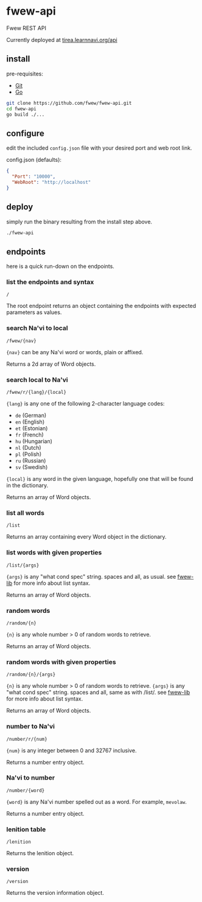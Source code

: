 # fwew-api

Fwew REST API

Currently deployed at [tirea.learnnavi.org/api](https://tirea.learnnavi.org/api)

## install

pre-requisites:

- [Git](https://git-scm.com/downloads)
- [Go](https://golang.org/dl/)

```bash
git clone https://github.com/fwew/fwew-api.git
cd fwew-api
go build ./...
```

## configure

edit the included `config.json` file with your desired port and web root link.

config.json (defaults):

```json
{
  "Port": "10000",
  "WebRoot": "http://localhost"
}
```

## deploy

simply run the binary resulting from the install step above.

```bash
./fwew-api
```

## endpoints

here is a quick run-down on the endpoints.

### list the endpoints and syntax

`/`

The root endpoint returns an object containing the endpoints with expected parameters as values.

### search Na'vi to local

`/fwew/{nav}`

`{nav}` can be any Na'vi word or words, plain or affixed.

Returns a 2d array of Word objects.

### search local to Na'vi

`/fwew/r/{lang}/{local}`

`{lang}` is any one of the following 2-character language codes:

- `de` (German)
- `en` (English)
- `et` (Estonian)
- `fr` (French)
- `hu` (Hungarian)
- `nl` (Dutch)
- `pl` (Polish)
- `ru` (Russian)
- `sv` (Swedish)

`{local}` is any word in the given language, hopefully one that will be found in the dictionary.

Returns an array of Word objects.

### list all words

`/list`

Returns an array containing every Word object in the dictionary.

### list words with given properties

`/list/{args}`

`{args}` is any "what cond spec" string. spaces and all, as usual.
see [fwew-lib](https://github.com/fwew/fwew-lib#list) for more info about list syntax.

Returns an array of Word objects.

### random words

`/random/{n}`

`{n}` is any whole number > 0 of random words to retrieve.

Returns an array of Word objects.

### random words with given properties

`/random/{n}/{args}`

`{n}` is any whole number > 0 of random words to retrieve.
`{args}` is any "what cond spec" string. spaces and all, same as with /list/.
see [fwew-lib](https://github.com/fwew/fwew-lib#list) for more info about list syntax.

Returns an array of Word objects.

### number to Na'vi

`/number/r/{num}`

`{num}` is any integer between 0 and 32767 inclusive.

Returns a number entry object.

### Na'vi to number

`/number/{word}`

`{word}` is any Na'vi number spelled out as a word. For example, `mevolaw`.

Returns a number entry object.

### lenition table

`/lenition`

Returns the lenition object.

### version

`/version`

Returns the version information object.
